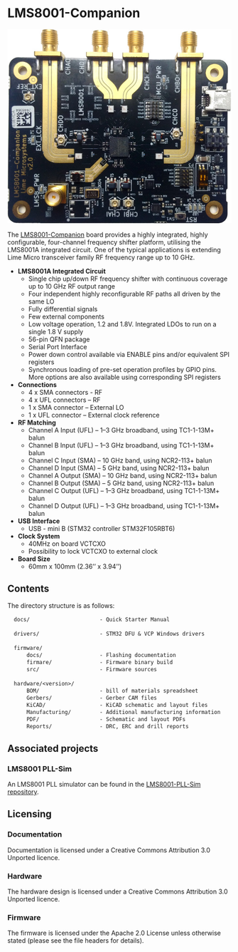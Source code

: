 # LMS8001-Companion

![LimeSDR board](/images/LMS8001-Companion_Top_722w.jpg)

The [LMS8001-Companion](https://myriadrf.org/projects/lms8001-companion/) board provides a highly integrated, highly configurable, four-channel frequency shifter platform, utilising the LMS8001A integrated circuit. One of the typical applications is extending Lime Micro transceiver family RF frequency range up to 10 GHz.

* **LMS8001A Integrated Circuit**
  * Single chip up/down RF frequency shifter with continuous coverage up to 10 GHz RF output range
  * Four independent highly reconfigurable RF paths all driven by the same LO
  * Fully differential signals
  * Few external components
  * Low voltage operation, 1.2 and 1.8V. Integrated LDOs to run on a single 1.8 V supply
  * 56-pin QFN package
  * Serial Port Interface
  * Power down control available via ENABLE pins and/or equivalent SPI registers
  * Synchronous loading of pre-set operation profiles by GPIO pins. More options are also available using corresponding SPI registers
* **Connections**
  * 4 x SMA connectors - RF
  * 4 x UFL connectors – RF
  * 1 x SMA connector – External LO
  * 1 x UFL connector – External clock reference
* **RF Matching**
  * Channel A Input (UFL) – 1–3 GHz broadband, using TC1-1-13M+ balun
  * Channel B Input (UFL) – 1–3 GHz broadband, using TC1-1-13M+ balun
  * Channel C Input (SMA) – 10 GHz band, using NCR2-113+ balun
  * Channel D Input (SMA) – 5 GHz band, using NCR2-113+ balun
  * Channel A Output (SMA) – 10 GHz band, using NCR2-113+ balun
  * Channel B Output (SMA) – 5 GHz band, using NCR2-113+ balun
  * Channel C Output (UFL) – 1–3 GHz broadband, using TC1-1-13M+ balun
  * Channel D Output (UFL) – 1–3 GHz broadband, using TC1-1-13M+ balun
* **USB Interface**
  * USB - mini B (STM32 controller STM32F105RBT6)
* **Clock System**
  * 40MHz on board VCTCXO
  * Possibility to lock VCTCXO to external clock
* **Board Size**
  * 60mm x 100mm (2.36’’ x 3.94’’)

## Contents

The directory structure is as follows:

      docs/                      - Quick Starter Manual

      drivers/                   - STM32 DFU & VCP Windows drivers
         
      firmware/
          docs/                  - Flashing documentation
          firmare/               - Firmware binary build
          src/                   - Firmware sources

      hardware/<version>/
          BOM/                   - bill of materials spreadsheet
          Gerbers/               - Gerber CAM files
          KiCAD/                 - KiCAD schematic and layout files
          Manufacturing/         - Additional manufacturing information
          PDF/                   - Schematic and layout PDFs
          Reports/               - DRC, ERC and drill reports

## Associated projects

### LMS8001 PLL-Sim

An LMS8001 PLL simulator can be found in the [LMS8001-PLL-Sim repository](https://github.com/myriadrf/LMS8001-PLL-Sim).

## Licensing

### Documentation

Documentation is licensed under a Creative Commons Attribution 3.0 Unported licence.

### Hardware

The hardware design is licensed under a Creative Commons Attribution 3.0 Unported licence.

### Firmware

The firmware is licensed under the Apache 2.0 License unless otherwise stated (please see the file headers for details).
